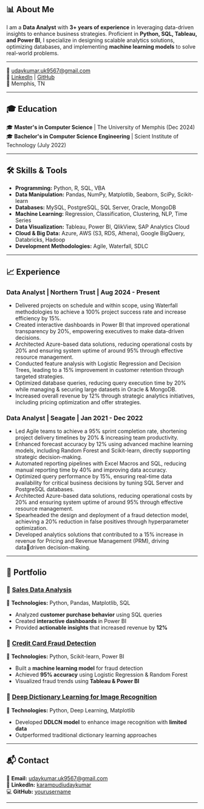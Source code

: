 ## 📊 About Me  
I am a **Data Analyst** with **3+ years of experience** in leveraging data-driven insights to enhance business strategies. Proficient in **Python, SQL, Tableau, and Power BI**, I specialize in designing scalable analytics solutions, optimizing databases, and implementing **machine learning models** to solve real-world problems.

---

📧 [udaykumar.uk9567@gmail.com](mailto:udaykumar.uk9567@gmail.com)  
🔗 [LinkedIn](https://www.linkedin.com/in/karampudiudaykumar/) | [GitHub](https://github.com/yourusername)  
📍 Memphis, TN

---

## 🎓 Education  

🎓 **Master's in Computer Science** | The University of Memphis (Dec 2024)  
🎓 **Bachelor's in Computer Science Engineering** | Scient Institute of Technology (July 2022)  

---


## 🛠️ Skills & Tools  

- **Programming:** Python, R, SQL, VBA  
- **Data Manipulation:** Pandas, NumPy, Matplotlib, Seaborn, SciPy, Scikit-learn  
- **Databases:** MySQL, PostgreSQL, SQL Server, Oracle, MongoDB  
- **Machine Learning:** Regression, Classification, Clustering, NLP, Time Series  
- **Data Visualization:** Tableau, Power BI, QlikView, SAP Analytics Cloud  
- **Cloud & Big Data:** Azure, AWS (S3, RDS, Athena), Google BigQuery, Databricks, Hadoop  
- **Development Methodologies:** Agile, Waterfall, SDLC  

---



## 📈 Experience  

### **Data Analyst | Northern Trust | Aug 2024 - Present**  
- Delivered projects on schedule and within scope, using Waterfall methodologies to achieve a 100% project success rate and increase 
efficiency by 15%.
- Created interactive dashboards in Power BI that improved operational transparency by 20%, empowering executives to make data-driven 
decisions.
- Architected Azure-based data solutions, reducing operational costs by 20% and ensuring system uptime of around 95% through effective 
resource management.
- Conducted feature analysis with Logistic Regression and Decision Trees, leading to a 15% improvement in customer retention through 
targeted strategies.
- Optimized database queries, reducing query execution time by 20% while managing & securing large datasets in Oracle & MongoDB.
- Increased overall revenue by 12% through strategic analytics initiatives, including pricing optimization and offer strategies.

### **Data Analyst | Seagate | Jan 2021 - Dec 2022**  
- Led Agile teams to achieve a 95% sprint completion rate, shortening project delivery timelines by 20% & increasing team productivity.
- Enhanced forecast accuracy by 12% using advanced machine learning models, including Random Forest and Scikit-learn, directly 
supporting strategic decision-making.
- Automated reporting pipelines with Excel Macros and SQL, reducing manual reporting time by 40% and improving data accuracy.
- Optimized query performance by 15%, ensuring real-time data availability for critical business decisions by tuning SQL Server and 
PostgreSQL databases.
- Architected Azure-based data solutions, reducing operational costs by 20% and ensuring system uptime of around 95% through effective 
resource management.
- Spearheaded the design and deployment of a fraud detection model, achieving a 20% reduction in false positives through hyperparameter 
optimization.
- Developed analytics solutions that contributed to a 15% increase in revenue for Pricing and Revenue Management (PRM), driving datadriven decision-making.

---


## 📂 Portfolio  

### 🔹 **[Sales Data Analysis](portfolio/sales-analysis.md)**
📌 **Technologies:** Python, Pandas, Matplotlib, SQL  
- Analyzed **customer purchase behavior** using SQL queries  
- Created **interactive dashboards** in Power BI  
- Provided **actionable insights** that increased revenue by **12%**  

### 🔹 **[Credit Card Fraud Detection](portfolio/fraud-detection.md)**
📌 **Technologies:** Python, Scikit-learn, Power BI  
- Built a **machine learning model** for fraud detection  
- Achieved **95% accuracy** using Logistic Regression & Random Forest  
- Visualized fraud trends using **Tableau & Power BI**  

### 🔹 **[Deep Dictionary Learning for Image Recognition](portfolio/ddlcn.md)**
📌 **Technologies:** Python, Deep Learning, Matplotlib  
- Developed **DDLCN model** to enhance image recognition with **limited data**  
- Outperformed traditional dictionary learning approaches  

---


## 📬 Contact  

📧 **Email:** [udaykumar.uk9567@gmail.com](mailto:udaykumar.uk9567@gmail.com)  
🔗 **LinkedIn:** [karampudiudaykumar](https://www.linkedin.com/in/karampudiudaykumar/)  
💻 **GitHub:** [yourusername](https://github.com/yourusername)  

---
